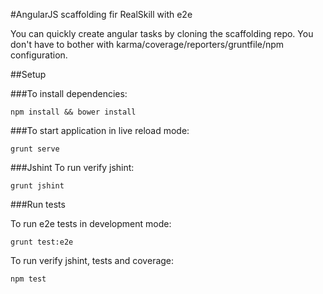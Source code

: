 #AngularJS scaffolding fir RealSkill with e2e

You can quickly create angular tasks by cloning the scaffolding repo. 
You don't have to bother with karma/coverage/reporters/gruntfile/npm configuration.

##Setup

###To install dependencies: 

    npm install && bower install


###To start application in live reload mode:

    grunt serve
    
###Jshint
To run verify jshint:
    
    grunt jshint

###Run tests

To run e2e tests in development mode:

    grunt test:e2e

To run verify jshint, tests and coverage:

    npm test


